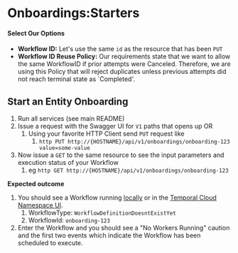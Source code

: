 # Onboardings:Starters

#### Select Our Options

* **Workflow ID:** Let's use the same `id` as the resource that has been `PUT`
* **Workflow ID Reuse Policy:** Our requirements state that we want to allow the same WorkflowID if prior attempts were Canceled.
  Therefore, we are using this Policy that will reject duplicates unless previous attempts did not reach terminal state as `Completed'.

## Start an Entity Onboarding

1. Run all services (see main README)
2. Issue a request with the Swagger UI for `V1` paths that opens up OR
    1. Using your favorite HTTP Client send `PUT` request like
        1. `http PUT http://{HOSTNAME}/api/v1/onboardings/onboarding-123 value=some-value`
3. Now issue a `GET` to the same resource to see the input parameters and execution status of your Workflow
    1. eg `http GET http://{HOSTNAME}/api/v1/onboardings/onboarding-123`

**Expected outcome**

1. You should see a Workflow running  [locally](http://localhost:8233/namespaces/default/workflows) or in the [Temporal Cloud Namespace UI](https://cloud.temporal.io).
    1. WorkflowType: `WorkflowDefinitionDoesntExistYet`
    2. WorkflowId: `onboarding-123`
2. Enter the Workflow and you should see a "No Workers Running" caution and the first two events which indicate the
   Workflow has been scheduled to execute.
